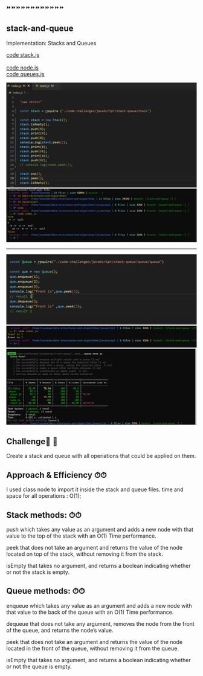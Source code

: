 
⏩⏩⏩⏩⏩⏩⏩⏩⏩⏩⏩⏩
## stack-and-queue
Implementation: Stacks and Queues<br>

[code stack.js](./stack/stack.js)<br> <br>
[code node.js](./stack/node.js)<br>
[code queues.js](./queue/queue.js)<br>

![img index.js](../assest/stack.index.png)<br>
![img result](../assest/stack.result.png)<br>

-----------------------------------
![img index.js](../assest/qu.index.png)<br>
![img result](../assest/que1.png)<br>
![test pass](../assest/testpass.png)

## Challenge💪 💪
Create a stack and queue with all operiations that could be applied on them.

## Approach & Efficiency ⏱⏱
I used class node to import it inside the stack and queue files.
time and space for all operations : O(1);


## Stack methods: ⏱⏱
push which takes any value as an argument and adds a new node with that value to the top of the stack with an O(1) Time performance.

peek that does not take an argument and returns the value of the node located on top of the stack, without removing it from the stack.

isEmpty that takes no argument, and returns a boolean indicating whether or not the stack is empty.


## Queue methods: ⏱⏱
enqueue which takes any value as an argument and adds a new node with that value to the back of the queue with an O(1) Time performance.

dequeue that does not take any argument, removes the node from the front of the queue, and returns the node’s value.

peek that does not take an argument and returns the value of the node located in the front of the queue, without removing it from the queue.

isEmpty that takes no argument, and returns a boolean indicating whether or not the queue is empty.

